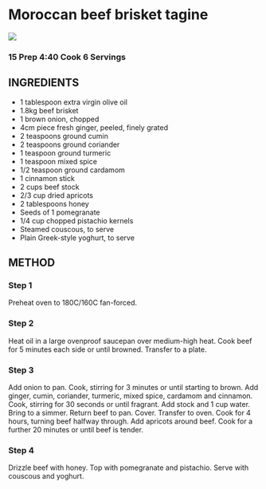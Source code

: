 # Moroccan beef brisket tagine
![](http://img.taste.com.au/WcjCh6YJ/w720-h480-cfill-q80/taste/2017/07/moroccan-beef-brisket-1_1980x1320-128787-1.jpg)
### 15 Prep 4:40 Cook 6 Servings
## INGREDIENTS
* 1 tablespoon extra virgin olive oil
* 1.8kg beef brisket
* 1 brown onion, chopped
* 4cm piece fresh ginger, peeled, finely grated
* 2 teaspoons ground cumin
* 2 teaspoons ground coriander
* 1 teaspoon ground turmeric
* 1 teaspoon mixed spice
* 1/2 teaspoon ground cardamom
* 1 cinnamon stick
* 2 cups beef stock
* 2/3 cup dried apricots
* 2 tablespoons honey
* Seeds of 1 pomegranate
* 1/4 cup chopped pistachio kernels
* Steamed couscous, to serve
* Plain Greek-style yoghurt, to serve
## METHOD
### Step 1
Preheat oven to 180C/160C fan-forced.
### Step 2
Heat oil in a large ovenproof saucepan over medium-high heat. Cook beef for 5 minutes each side or until browned. Transfer to a plate.
### Step 3
Add onion to pan. Cook, stirring for 3 minutes or until starting to brown. Add ginger, cumin, coriander, turmeric, mixed spice, cardamom and cinnamon. Cook, stirring for 30 seconds or until fragrant. Add stock and 1 cup water. Bring to a simmer. Return beef to pan. Cover. Transfer to oven. Cook for 4 hours, turning beef halfway through. Add apricots around beef. Cook for a further 20 minutes or until beef is tender.
### Step 4
Drizzle beef with honey. Top with pomegranate and pistachio. Serve with couscous and yoghurt.
